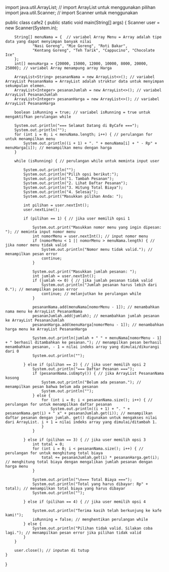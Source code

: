 import java.util.ArrayList; // import ArrayList untuk menggunakan pilihan 
import java.util.Scanner; // import Scanner untuk menggunakan 

public class cafe2 {
    public static void main(String[] args) { 
        Scanner user = new Scanner(System.in); 

        String[] menuNama = {  // variabel Array Menu = Array adalah tipe data yang dapat menyimpan banyak nilai
                "Nasi Goreng", "Mie Goreng", "Roti Bakar", 
                "Kentang Goreng", "Teh Tarik", "Cappucino", "Chocolate Ice"  
        }; 
        int[] menuHarga = {20000, 15000, 12000, 10000, 8000, 20000, 25000}; // variabel Array menampung array Harga

        ArrayList<String> pesananNama = new ArrayList<>(); // variabel ArrayList PesananNama = ArrayList adalah struktur data untuk menyimpan sekumpulan elemen. 
        ArrayList<Integer> pesananJumlah = new ArrayList<>(); // variabel ArrayList PesananJumlah
        ArrayList<Integer> pesananHarga = new ArrayList<>(); // variabel ArrayList PesananHarga

        boolean isRunning = true; // variabel isRunning = true untuk mengaktifkan perulangan while

        System.out.println("=== Selamat Datang di ByCafe ===");
        System.out.println("");
        for (int i = 0; i < menuNama.length; i++) { // perulangan for untuk menampilkan menu
            System.out.println((i + 1) + ". " + menuNama[i] + " - Rp" + menuHarga[i]); // menampilkan menu dengan harga
        }

        while (isRunning) { // perulangan while untuk meminta input user

            System.out.println("");
            System.out.println("Pilih opsi berikut:");
            System.out.println("1. Tambah Pesanan");
            System.out.println("2. Lihat Daftar Pesanan");
            System.out.println("3. Hitung Total Biaya");
            System.out.println("4. Selesai");
            System.out.print("Masukkan pilihan Anda: ");

            int pilihan = user.nextInt();
            user.nextLine();

            if (pilihan == 1) { // jika user memilih opsi 1

                System.out.print("Masukkan nomor menu yang ingin dipesan: "); // meminta input nomor menu
                int nomorMenu = user.nextInt(); // input nomor menu
                if (nomorMenu < 1 || nomorMenu > menuNama.length) { // jika nomor menu tidak valid
                    System.out.println("Nomor menu tidak valid."); // menampilkan pesan error 
                    continue;
                }

                System.out.print("Masukkan jumlah pesanan: ");
                int jumlah = user.nextInt();
                if (jumlah <= 0) { // jika jumlah pesanan tidak valid
                    System.out.println("Jumlah pesanan harus lebih dari 0."); // menampilkan pesan error
                    continue; // melanjutkan ke perulangan while
                }

                pesananNama.add(menuNama[nomorMenu - 1]); // menambahkan nama menu ke ArrayList PesananNama
                pesananJumlah.add(jumlah); // menambahkan jumlah pesanan ke ArrayList PesananJumlah
                pesananHarga.add(menuHarga[nomorMenu - 1]); // menambahkan harga menu ke ArrayList PesananHarga

                System.out.println(jumlah + " " + menuNama[nomorMenu - 1] + " berhasil ditambahkan ke pesanan."); // menampilkan pesan berhasil menambahkan pesanan, - 1 = nilai indeks array yang dimulai/dikurangi dari 0
                System.out.println(""); 

            } else if (pilihan == 2) { // jika user memilih opsi 2
                System.out.println("=== Daftar Pesanan ===");
                if (pesananNama.isEmpty()) { // jika ArrayList PesananNama kosong
                    System.out.println("Belum ada pesanan."); // menampilkan pesan bahwa belum ada pesanan
                    System.out.println("");
                } else {
                    for (int i = 0; i < pesananNama.size(); i++) { // perulangan for untuk menampilkan daftar pesanan
                        System.out.println((i + 1) + ". " + pesananNama.get(i) + " x" + pesananJumlah.get(i)); // menampilkan daftar pesanan dengan jumlah. get() digunakan untuk mengakses nilai dari ArrayList. i + 1 = nilai indeks array yang dimulai/ditambah 1.
                    }
                }

            } else if (pilihan == 3) { // jika user memilih opsi 3
                int total = 0;
                for (int i = 0; i < pesananNama.size(); i++) { // perulangan for untuk menghitung total biaya
                    total += pesananJumlah.get(i) * pesananHarga.get(i); // menghitung total biaya dengan mengalikan jumlah pesanan dengan harga menu
                }

                System.out.println("\n=== Total Biaya ===");
                System.out.println("Total yang harus dibayar: Rp" + total); // menampilkan total biaya yang harus dibayar
                System.out.println("");

            } else if (pilihan == 4) { // jika user memilih opsi 4

                System.out.println("Terima kasih telah berkunjung ke kafe kami!");
                isRunning = false; // menghentikan perulangan while
            } else {
                System.out.println("Pilihan tidak valid. Silakan coba lagi."); // menampilkan pesan error jika pilihan tidak valid
            }
        }

        user.close(); // inputan di tutup 
    }
}
